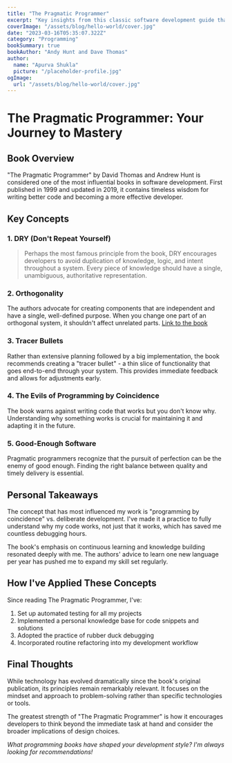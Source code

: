 ```yaml
---
title: "The Pragmatic Programmer"
excerpt: "Key insights from this classic software development guide that has shaped my approach to programming."
coverImage: "/assets/blog/hello-world/cover.jpg"
date: "2023-03-16T05:35:07.322Z"
category: "Programming"
bookSummary: true
bookAuthor: "Andy Hunt and Dave Thomas"
author:
  name: "Apurva Shukla"
  picture: "/placeholder-profile.jpg"
ogImage:
  url: "/assets/blog/hello-world/cover.jpg"
---
```


# The Pragmatic Programmer: Your Journey to Mastery

## Book Overview

"The Pragmatic Programmer" by David Thomas and Andrew Hunt is considered one of the most influential books in software development. First published in 1999 and updated in 2019, it contains timeless wisdom for writing better code and becoming a more effective developer.

## Key Concepts

### 1. DRY (Don't Repeat Yourself)

> Perhaps the most famous principle from the book, DRY encourages developers to avoid duplication of knowledge, logic, and intent throughout a system. Every piece of knowledge should have a single, unambiguous, authoritative representation.

### 2. Orthogonality

The authors advocate for creating components that are independent and have a single, well-defined purpose. When you change one part of an orthogonal system, it shouldn't affect unrelated parts. [Link to the book](https://pragprog.com/titles/tpp/the-pragmatic-programmer/)

### 3. Tracer Bullets

Rather than extensive planning followed by a big implementation, the book recommends creating a "tracer bullet" - a thin slice of functionality that goes end-to-end through your system. This provides immediate feedback and allows for adjustments early.

### 4. The Evils of Programming by Coincidence

The book warns against writing code that works but you don't know why. Understanding why something works is crucial for maintaining it and adapting it in the future.

### 5. Good-Enough Software

Pragmatic programmers recognize that the pursuit of perfection can be the enemy of good enough. Finding the right balance between quality and timely delivery is essential.

## Personal Takeaways

The concept that has most influenced my work is "programming by coincidence" vs. deliberate development. I've made it a practice to fully understand why my code works, not just that it works, which has saved me countless debugging hours.

The book's emphasis on continuous learning and knowledge building resonated deeply with me. The authors' advice to learn one new language per year has pushed me to expand my skill set regularly.

## How I've Applied These Concepts

Since reading The Pragmatic Programmer, I've:

1. Set up automated testing for all my projects
2. Implemented a personal knowledge base for code snippets and solutions
3. Adopted the practice of rubber duck debugging
4. Incorporated routine refactoring into my development workflow

## Final Thoughts

While technology has evolved dramatically since the book's original publication, its principles remain remarkably relevant. It focuses on the mindset and approach to problem-solving rather than specific technologies or tools.

The greatest strength of "The Pragmatic Programmer" is how it encourages developers to think beyond the immediate task at hand and consider the broader implications of design choices.

*What programming books have shaped your development style? I'm always looking for recommendations!* 